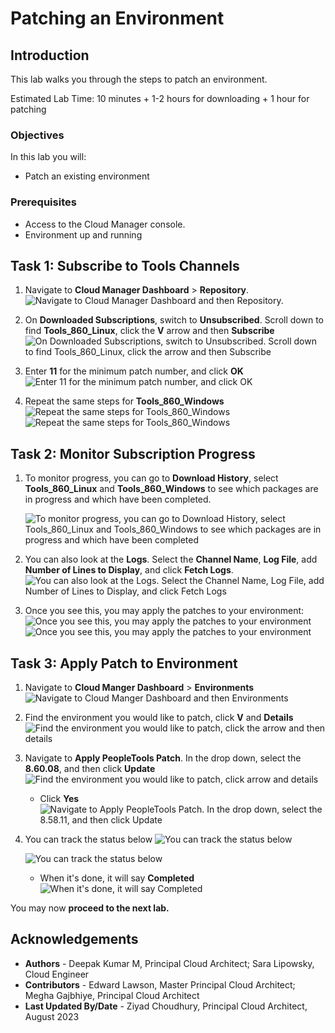 # Patching an Environment

## Introduction
This lab walks you through the steps to patch an environment.

Estimated Lab Time: 10 minutes + 1-2 hours for downloading + 1 hour for patching

### Objectives
In this lab you will:
* Patch an existing environment

### Prerequisites
- Access to the Cloud Manager console.
- Environment up and running

## Task 1: Subscribe to Tools Channels

1.  Navigate to **Cloud Manager Dashboard** > **Repository**. 
    ![Navigate to Cloud Manager Dashboard and then Repository.](./images/repo.png "")

2.  On **Downloaded Subscriptions**, switch to **Unsubscribed**. Scroll down to find **Tools\_860\_Linux**, click the **V** arrow and then **Subscribe**
    ![On Downloaded Subscriptions, switch to Unsubscribed. Scroll down to find Tools_860_Linux, click the arrow and then Subscribe](./images/linsubscribe.png "")


3. Enter **11** for the minimum patch number, and click **OK**
    ![Enter 11 for the minimum patch number, and click OK](./images/linpatchnum.png "")

4. Repeat the same steps for **Tools\_860\_Windows**
    ![Repeat the same steps for Tools_860_Windows](./images/winsubscribe.png "")
    ![Repeat the same steps for Tools_860_Windows](./images/winpatchnum.png "")

## Task 2: Monitor Subscription Progress

1. To monitor progress, you can go to **Download History**, select **Tools\_860\_Linux** and **Tools\_860\_Windows** to see which packages are in progress and which have been completed.

    ![To monitor progress, you can go to Download History, select Tools_860_Linux and Tools_860_Windows to see which packages are in progress and which have been completed](./images/patchlist.png "")
2. You can also look at the **Logs**. Select the **Channel Name**, **Log File**, add **Number of Lines to Display**, and click **Fetch Logs**.
    ![You can also look at the Logs. Select the Channel Name, Log File, add Number of Lines to Display, and click Fetch Logs](./images/logs.png "")

3. Once you see this, you may apply the patches to your environment:
    ![Once you see this, you may apply the patches to your environment](./images/860Linuxdone.png "")
    ![Once you see this, you may apply the patches to your environment](./images/860Windowsdone.png "")
## Task 3: Apply Patch to Environment

1. Navigate to **Cloud Manger Dashboard** > **Environments**
    ![Navigate to Cloud Manger Dashboard and then Environments](./images/env.png "")
2. Find the environment you would like to patch, click **V** and **Details**
    ![Find the environment you would like to patch, click the arrow and then details](./images/details.png "")
3. Navigate to **Apply PeopleTools Patch**. In the drop down, select the **8.60.08**, and then click **Update**
    ![Find the environment you would like to patch, click arrow and details](./images/patch60.png.png "")
    - Click **Yes**
    ![Navigate to Apply PeopleTools Patch. In the drop down, select the 8.58.11, and then click Update](./images/yes60.png "")
4. You can track the status below 
    ![You can track the status below](./images/status60.png "")

    ![You can track the status below](./images/status60additional.png "")
    - When it's done, it will say **Completed**
    ![When it's done, it will say Completed](./images/complete60.png "")
   
You may now **proceed to the next lab.**



## Acknowledgements
* **Authors** - Deepak Kumar M, Principal Cloud Architect; Sara Lipowsky, Cloud Engineer
* **Contributors** - Edward Lawson, Master Principal Cloud Architect; Megha Gajbhiye, Principal Cloud Architect
* **Last Updated By/Date** - Ziyad Choudhury, Principal Cloud Architect, August 2023

